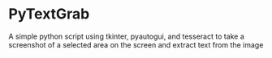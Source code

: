# PyTextGrab
A simple python script using tkinter, pyautogui, and tesseract to take a screenshot of a selected area on the screen and extract text from the image
